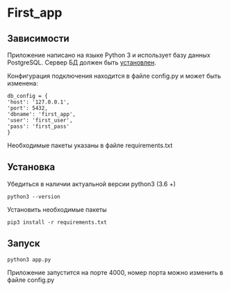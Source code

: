 # First_app

## Зависимости

Приложение написано на языке Python 3 и использует базу данных PostgreSQL. Сервер БД должен быть [установлен](https://www.postgresqltutorial.com/install-postgresql/).

Конфигурация подключения находится в файле config.py и может быть изменена:
```python3
db_config = {
'host': '127.0.0.1',
'port': 5432,
'dbname': 'first_app',
'user': 'first_user',
'pass': 'first_pass'
}
```

Необходимые пакеты указаны в файле requirements.txt

## Установка

Убедиться в наличии актуальной версии python3 (3.6 +)
```
python3 --version
```

Установить необходимые пакеты
```
pip3 install -r requirements.txt
```

## Запуск

```
python3 app.py
```

Приложение запустится на порте 4000, номер порта можно изменить в файле config.py
